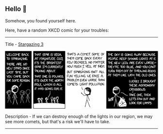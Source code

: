## Hello 👀

Somehow, you found yourself here.

Here, have a random XKCD comic for your troubles:

-----------------------------------

Title - [Stargazing 3](https://xkcd.com/2274)

![Stargazing 3](./random_comic.png)

Description - If we can destroy enough of the lights in our region, we may see more comets, but that's a risk we'll have to take.

-----------------------------------